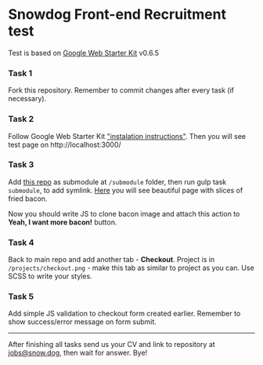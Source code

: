 # Snowdog Front-end Recruitment test

Test is based on [Google Web Starter Kit](https://github.com/google/web-starter-kit) v0.6.5

### Task 1
Fork this repository. Remember to commit changes after every task (if necessary).

### Task 2
Follow Google Web Starter Kit ["instalation instructions"](https://github.com/google/web-starter-kit/blob/master/docs/install.md). Then you will see test page on http://localhost:3000/

### Task 3
Add [this repo](https://github.com/SnowdogApps/front-end-recruitment-test-submodule) as submodule at `/submodule` folder, then run gulp task `submodule`, to add symlink. [Here](http://localhost:3000/submodule.html) you will see beautiful page with slices of fried bacon.

Now you should write JS to clone bacon image and attach this action to **Yeah, I want more bacon!** button.

### Task 4
Back to main repo and add another tab - **Checkout**. Project is in `/projects/checkout.png` - make this tab as similar to project as you can. Use SCSS to write your styles.

### Task 5
Add simple JS validation to checkout form created earlier. Remember to show success/error message on form submit.

---

After finishing all tasks send us your CV and link to repository at jobs@snow.dog, then wait for answer. Bye!
